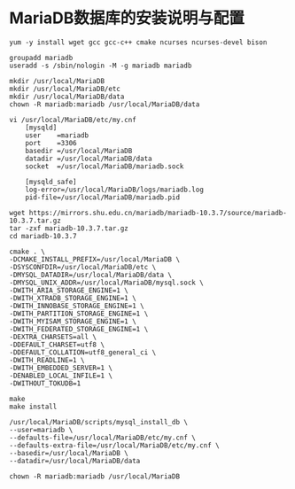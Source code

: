 # MariaDB数据库的安装说明与配置  
	yum -y install wget gcc gcc-c++ cmake ncurses ncurses-devel bison
	
	groupadd mariadb
	useradd -s /sbin/nologin -M -g mariadb mariadb
	
	mkdir /usr/local/MariaDB
	mkdir /usr/local/MariaDB/etc
	mkdir /usr/local/MariaDB/data
	chown -R mariadb:mariadb /usr/local/MariaDB/data
	
	vi /usr/local/MariaDB/etc/my.cnf
		[mysqld]
		user    =mariadb
		port    =3306
		basedir =/usr/local/MariaDB
		datadir =/usr/local/MariaDB/data
		socket  =/usr/local/MariaDB/mariadb.sock
		
		[mysqld_safe]
		log-error=/usr/local/MariaDB/logs/mariadb.log
		pid-file=/usr/local/MariaDB/mariadb.pid
	
	wget https://mirrors.shu.edu.cn/mariadb/mariadb-10.3.7/source/mariadb-10.3.7.tar.gz
	tar -zxf mariadb-10.3.7.tar.gz
	cd mariadb-10.3.7
	
	cmake . \
	-DCMAKE_INSTALL_PREFIX=/usr/local/MariaDB \
	-DSYSCONFDIR=/usr/local/MariaDB/etc \
	-DMYSQL_DATADIR=/usr/local/MariaDB/data \
	-DMYSQL_UNIX_ADDR=/usr/local/MariaDB/mysql.sock \
	-DWITH_ARIA_STORAGE_ENGINE=1 \
	-DWITH_XTRADB_STORAGE_ENGINE=1 \
	-DWITH_INNOBASE_STORAGE_ENGINE=1 \
	-DWITH_PARTITION_STORAGE_ENGINE=1 \
	-DWITH_MYISAM_STORAGE_ENGINE=1 \
	-DWITH_FEDERATED_STORAGE_ENGINE=1 \
	-DEXTRA_CHARSETS=all \
	-DDEFAULT_CHARSET=utf8 \
	-DDEFAULT_COLLATION=utf8_general_ci \
	-DWITH_READLINE=1 \
	-DWITH_EMBEDDED_SERVER=1 \
	-DENABLED_LOCAL_INFILE=1 \
	-DWITHOUT_TOKUDB=1
	
	make 
	make install
	
	/usr/local/MariaDB/scripts/mysql_install_db \
	--user=mariadb \
	--defaults-file=/usr/local/MariaDB/etc/my.cnf \
	--defaults-extra-file=/usr/local/MariaDB/etc/my.cnf \
	--basedir=/usr/local/MariaDB \
	--datadir=/usr/local/MariaDB/data 
	
	chown -R mariadb:mariadb /usr/local/MariaDB